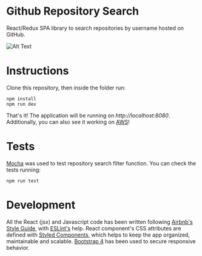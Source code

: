 # Github Repository Search

React/Redux SPA library to search repositories by username hosted on GitHub.

![Alt Text](https://media.giphy.com/media/tJODTJEvMCYbqXuePk/giphy.gif)

# Instructions

Clone this repository, then inside the folder run:
```
npm install
npm run dev
```
That's it! The application will be running on *http://localhost:8080*. Additionally, you can also see it working on [AWS](http://github-spa-react.s3-website-sa-east-1.amazonaws.com/)!

# Tests

[Mocha](https://mochajs.org/) was used to test repository search filter function. You can check the tests running:
```
npm run test
```

# Development

All the React (jsx) and Javascript code has been written following [Airbnb's Style Guide](https://github.com/airbnb/javascript), with [ESLint's](https://eslint.org/) help. React component's CSS attributes are defined with [Styled Components](https://github.com/styled-components/styled-components), which helps to keep the app organized, maintainable and scalable. [Bootstrap 4](https://getbootstrap.com/) has been used to secure responsive behavior.
